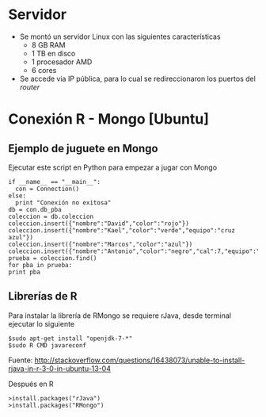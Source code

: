 Servidor
===============================

- Se montó un servidor Linux con las siguientes características
  - 8 GB RAM
  - 1 TB en disco
  - 1 procesador AMD
  - 6 cores
- Se accede via IP pública, para lo cual se redireccionaron los puertos del *router*  





Conexión R - Mongo [Ubuntu]
=================================================




Ejemplo de juguete en Mongo
-----------------------------------------------
Ejecutar este script en Python para empezar a jugar con Mongo
~~~{python}
if __name__ == "__main__":
  con = Connection()
else:
  print "Conexión no exitosa"
db = con.db_pba
coleccion = db.coleccion
coleccion.insert({"nombre":"David","color":"rojo"})
coleccion.insert({"nombre":"Kael","color":"verde","equipo":"cruz azul"})
coleccion.insert({"nombre":"Marcos","color":"azul"})
coleccion.insert({"nombre":"Antonio","color":"negro","cal":7,"equipo":"america"})
prueba = coleccion.find()
for pba in prueba:
print pba
~~~


Librerías de R
------------------------------------------------------------------------------

Para instalar la librería de RMongo se requiere rJava, desde terminal ejecutar lo siguiente
~~~
$sudo apt-get install "openjdk-7-*"
$sudo R CMD javareconf
~~~
Fuente: http://stackoverflow.com/questions/16438073/unable-to-install-rjava-in-r-3-0-in-ubuntu-13-04


Después en R
~~~
>install.packages("rJava")
>install.packages("RMongo")


